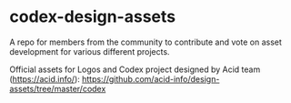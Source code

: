 # codex-design-assets
A repo for members from the community to contribute and vote on asset development for various different projects.

Official assets for Logos and Codex project designed by Acid team (https://acid.info/): https://github.com/acid-info/design-assets/tree/master/codex
